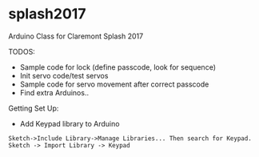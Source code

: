 # splash2017
Arduino Class for Claremont Splash 2017

TODOS:
- Sample code for lock (define passcode, look for sequence)
- Init servo code/test servos
- Sample code for servo movement after correct passcode
- Find extra Arduinos..

Getting Set Up:
- Add Keypad library to Arduino

```
Sketch->Include Library->Manage Libraries... Then search for Keypad.
Sketch -> Import Library -> Keypad
```
